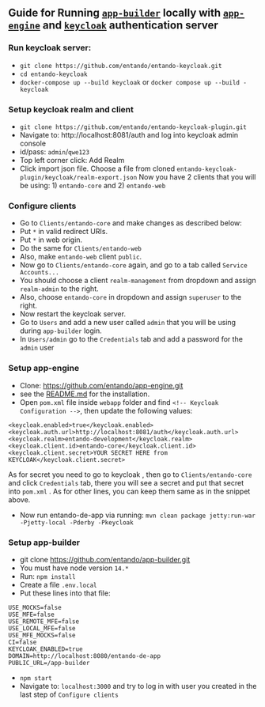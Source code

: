 ## Guide for Running [`app-builder`](https://github.com/entando/app-builder) locally with [`app-engine`](https://github.com/entando/entando-de-app) and [`keycloak`](https://github.com/entando/entando-keycloak) authentication server

###  Run keycloak server:
- `git clone https://github.com/entando/entando-keycloak.git`
- `cd entando-keycloak`
- `docker-compose up --build keycloak` or `docker compose up --build -keycloak`
###  Setup keycloak realm and client
- `git clone https://github.com/entando/entando-keycloak-plugin.git`
- Navigate to: http://localhost:8081/auth and log into keycloak admin console
- id/pass: `admin`/`qwe123`
- Top left corner click:  Add Realm
- Click import json file. Choose a file from cloned `entando-keycloak-plugin/keycloak/realm-export.json`
Now you have 2 clients that you will be using: 1) `entando-core` and 2) `entando-web`
### Configure clients
- Go to `Clients/entando-core` and make changes as described below:
- Put `*` in valid redirect URIs.
- Put `*` in web origin.
- Do the same for `Clients/entando-web`
- Also, make `entando-web` client `public`.
- Now go to `Clients/entando-core` again, and go to a tab called `Service Accounts...`
- You should choose a client `realm-management` from dropdown and assign `realm-admin` to the right.
- Also, choose `entando-core` in dropdown and assign `superuser` to the right.
- Now restart the keycloak server.
- Go to `Users` and add a new user called `admin` that you will be using during `app-builder` login.
- In `Users/admin` go to the `Credentials` tab and add a password for the `admin` user
### Setup app-engine
- Clone: https://github.com/entando/app-engine.git
- see the [README.md](https://github.com/entando/app-engine/blob/develop/README.md) for the installation.
- Open `pom.xml` file inside `webapp` folder and find `<!-- Keycloak Configuration -->`, then update the following values:
```
<keycloak.enabled>true</keycloak.enabled>
<keycloak.auth.url>http://localhost:8081/auth</keycloak.auth.url>
<keycloak.realm>entando-development</keycloak.realm>
<keycloak.client.id>entando-core</keycloak.client.id>
<keycloak.client.secret>YOUR SECRET HERE from KEYCLOAK</keycloak.client.secret>
```
As for secret you need to go to keycloak , then go to `Clients/entando-core` and click `Credentials` tab, there you will see a secret and put that secret into `pom.xml` . As for other lines, you can keep them same as in the snippet above.
- Now run entando-de-app via running: `mvn clean package jetty:run-war -Pjetty-local -Pderby -Pkeycloak`
### Setup app-builder
- git clone https://github.com/entando/app-builder.git
- You must have node version `14.*`
- Run: `npm install`
- Create a file `.env.local`
- Put these lines into that file:
```
USE_MOCKS=false 
USE_MFE=false
USE_REMOTE_MFE=false
USE_LOCAL_MFE=false
USE_MFE_MOCKS=false
CI=false
KEYCLOAK_ENABLED=true
DOMAIN=http://localhost:8080/entando-de-app
PUBLIC_URL=/app-builder
```
- `npm start`
- Navigate to: `localhost:3000` and try to log in with user you created in the last step of `Configure clients`

